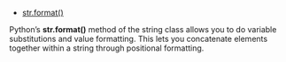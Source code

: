 

* [str.format()](https://www.digitalocean.com/community/tutorials/how-to-use-string-formatters-in-python-3)

Python’s **str.format()** method of the string class allows you to do variable substitutions and value formatting. This lets you concatenate elements together within a string through positional formatting.

